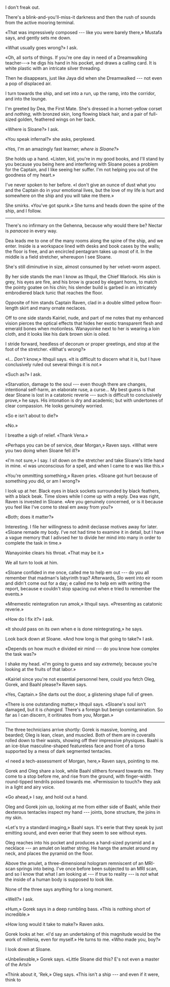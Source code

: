 I don't freak out.

There's a blink-and-you'll-miss-it darkness and then the rush of sounds from the active
mooring terminal.

«That was impressively composed --- like you were barely there,» Mustafa says, and gently
sets me down.

«What usually goes wrong?» I ask.

«Oh, all sorts of things. If you're one day in need of a Dreamwalking teacher---» he digs
his hand in his pocket, and draws a calling card. It is white plastic with an intricate silver
threading.

Then he disappears, just like Jaya did when she Dreamwalked --- not even a pop of displaced air.

I turn towards the ship, and set into a run, up the ramp, into the corridor, and into
the lounge.

I'm greeted by Dea, the First Mate. She's dressed in a hornet-yellow corset and _nothing_, with bronzed
skin, long flowing black hair, and a pair of full-sized golden, feathered wings on her back.

«Where is Sloane?» I ask.

«You speak infernal?» she asks, perplexed.

«Yes, I'm an amazingly fast learner; _where is Sloane?_»

She holds up a hand. «Listen, kid, you're in my good books, and I'll stand by
you because you being here and interfering with Sloane poses a problem for the
Captain, and I like seeing her suffer. I'm not helping you out of the goodness
of my heart.»

I've never spoken to her before. «I don't give an ounce of dust what you and the Captain do in your
emotional lives, but the love of my life is hurt and somewhere on the ship and you will take me there.»

She smirks. «You've got spunk.» She turns and heads down the spine of the ship, and I follow.

----

There's no infirmary on the Gehenna, because why would there be? Nectar is _panacea_ in every
way.

Dea leads me to one of the many rooms along the spine of the ship, and we enter. Inside is a workspace
lined with desks and book cases by the walls; the floor is free, and an encircled
pentagram takes up most of it. In the middle is a field stretcher, whereupon I see Sloane.

She's still diminutive in size, almost consumed by her velvet-worm aspect.

By her side stands the man I know as Ithquil, the Chief Warlock. His skin is grey, his eyes are fire,
and his brow is graced by elegant horns, to match the pointy goatee on his chin; his slender build is
garbed in an intricately embrodiered black tunic that reaches the floor.

Opposite of him stands Captain Raven, clad in a double slitted yellow floor-length skirt and many ornate
neclaces. 

Off to one side stands Kairiel, nude, and part of me notes that my enhanced vision pierces the
optical effects that hides her exotic transparent flesh and emerald bones when motionless. Wanayoinke
next to her is wearing a loin cloth, and it looks like his dark brown skin is oiled.

I stride forward, heedless of decorum or proper greetings, and stop at the foot of the stretcher.
«What's wrong?»

«I... _Don't_ know,» Ithquil says. «It is difficult to discern what it is, but I have conclusively ruled
out several things it is _not._»

«Such as?» I ask.

«Starvation, damage to the soul --- even though there are changes, intentional
self-harm, an elaborate ruse, a curse... My best guess is that dear Sloane is
lost in a catatonic reverie --- such is difficult to conclusively prove,»
he says. His intonation is dry and academic; but with undertones of clear
compassion. He looks genuinely worried.

«So e isn't about to die?»

«No.»

I breathe a sigh of relief. «Thank Vena.»

«Perhaps you can be of service, dear Morgan,» Raven says. «What were you two doing when Sloane
fell ill?»

«I'm not sure,» I say. I sit down on the stretcher and take Sloane's little hand in mine.
«I was unconscious for a spell, and when I came to e was like this.» 

«You're ommitting something,» Raven pries. «Sloane got hurt because of something _you_ did,
or am I wrong?»

I look up at her. Black eyes in black sockets surrounded by black feathers, with a black beak.
Time slows while I come up with a reply. Dea was right, Raven is invested in Sloane. «Are you
genuinely concerned, or is it because you feel like I've come to steal em away from you?»

«Both; does it matter?»

Interesting. I file her willingness to admit declasse motives away for later. «Sloane remade my body.
I've not had time to examine it in detail, but I have a vague memory that I adivsed her to divide her mind
into many in order to complete the task in time.»

Wanayoinke clears his throat. «That may be it.»

We all turn to look at him.

«Sloane confided in me once, called me to help em out --- do you all remember that madman's
labyrinth trap? Afterwards, Slo went into eir room and didn't come out for a day; e called me
to help em with writing the report, because e couldn't stop spacing out when e tried to remember
the events.»

«Mnemestic reintegration run amok,» Ithquil says. «Presenting as catatonic reverie.»

«How do I fix it?» I ask.

«It should pass on its own when e is done reintegrating,» he says.

Look back down at Sloane. «And how long is that going to take?» I ask.

«Depends on how much e divided eir mind --- do you know how complex the task was?»

I shake my head. «I'm going to guess and say _extremely,_ because you're looking
at the fruits of that labor.»

«Kairiel since you're not essential personnel here, could you fetch Oleg,
Gorek, and Baahl please?» Raven says.

«Yes, Captain.» She darts out the door, a glistening shape full of green.

«There is one outstanding matter,» Ithquil says. «Sloane's soul isn't damaged,
but it is _changed._ There's a foreign but benign contamination. So far as I can
discern, it oritinates from _you_, Morgan.»

----

The three technicians arrive shortly: Gorek is massive, looming, and bearded; Oleg is
lean, clean, and muscled. Both of them are in coveralls rolled down to their waists, showing off
their impressive physiques. Baahl is an ice-blue masculine-shaped featureless face and
front of a torso supported by a mess of dark segmented tentacles.

«I need a tech-assessment of Morgan, here,» Raven says, pointing to me.

Gorek and Oleg share a look, while Baahl slithers forward towards me. They come to a stop before me,
and rise from the ground, with finger-width round-tipped tendrils poised towards me. «Permission to
touch?» they ask in a light and airy voice.

«Go ahead,» I say, and hold out a hand.

Oleg and Gorek join up, looking at me from either side of Baahl, while their dexterous tentacles inspect
my hand --- joints, bone structure, the joins in my skin.

«Let's try a standard imaging,» Baahl says. It's eerie that they speak by just emitting sound, and
even eerier that they seem to see without eyes.

Oleg reaches into his pocket and produces a hand-sized pyramid and a necklace --- an
amulet on leather string. He hangs the amulet around my neck, and places the pyramid on the floor.

Above the amulet, a three-dimensional hologram remniscent of an MRI-scan springs into being. I've
once before been subjected to an MRI scan, and so I know that what I am looking at --- if true to
reality --- is _not_ what the inside of a human body is supposed to look like.

None of the three says anything for a long moment.

«Well?» I ask.

«Hum,» Gorek says in a deep rumbling bass. «This is nothing short of incredible.»

«How long would it take to make?» Raven asks.

Gorek looks at her. «I'd say an undertaking of this magnitude would be the
work of millenia, even for myself.» He turns to me. «Who made you, boy?»

I look down at Sloane.

«Unbelievable,» Gorek says. «Little Sloane did this? E's not even a master of the Arts!»

«Think about it, 'Rek,» Oleg says. «This isn't a ship --- and even if it were, think to
